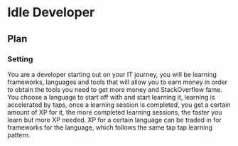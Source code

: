 # Idle Developer


## Plan

### Setting
You are a developer starting out on your IT journey, you will be learning frameworks, languages and tools that will allow you to earn money in order to obtain the tools you need to get more money and StackOverflow fame. You choose a language to start off with and start learning it, learning is accelerated by taps, once a learning session is completed, you get a certain amount of XP for it, the more completed learning sessions, the faster you learn but more XP needed. XP for a certain language can be traded in for frameworks for the language, which follows the same tap tap learning pattern.
